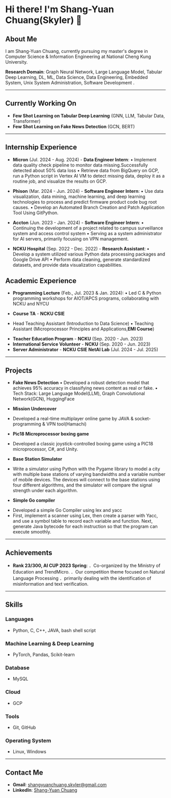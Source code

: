 # Hi there! I'm Shang-Yuan Chuang(Skyler) 👋

## About Me
I am Shang-Yuan Chuang, currently pursuing my master's degree in Computer Science & Information Engineering at National Cheng Kung University.

**Research Domain**: Graph Neural Network, Large Language Model, Tabular Deep Learning, DL, ML, Data Science, Data Engineering, Embedded System, Unix System Administration, Software Development
.

---

## Currently Working On
- **Few Shot Learning on Tabular Deep Learning** (GNN, LLM, Tabular Data, Transformer)
- **Few Shot Learning on Fake News Detection** (GCN, BERT)

---

## Internship Experience
- **Micron** (Jul. 2024 - Aug. 2024) - **Data Engineer Intern**:
• Implement data quality check pipeline to monitor data missing.Successfully detected about 50% data loss
• Retrieve data from BigQuery on GCP, run a Python script in Vertex AI VM to detect missing data, deploy it as a routine job, and visualize the results on GCP.


- **Phison** (Mar. 2024 - Jun. 2024) - **Software Engineer Intern**:
• Use data visualization, data mining, machine learning, and deep learning technologies to process and predict firmware product code bug root causes.
• Develop an Automated Branch Creation and Patch Application Tool Using GitPython.

- **Accton** (Jun. 2023 - Jan. 2024) - **Software Engineer Intern**:
• Continuing the development of a project related to campus surveillance system and access control system
• Serving as a system administrator for AI servers, primarily focusing on VPN management.

- **NCKU Hospital** (Sep. 2022 - Dec. 2022) - **Research Assistant**:
• Develop a system utilized various Python data processing packages and Google Drive API
• Perform data cleaning, generate standardized datasets, and provide data visualization capabilities.


## Academic Experience
- **Programming Lecture** (Feb., Jul. 2023 & Jan. 2024):
• Led C & Python programming workshops for AIOT/APCS programs, collaborating with NCKU and NYCU

- **Course TA** - **NCKU CSIE**
* Head Teaching Assistant (Introduction to Data Science)
• Teaching Assistant (Microprocessor Principles and Applications,**EMI Course**)

- **Teacher Education Program** - **NCKU** (Sep. 2020 - Jun. 2023)
- **International Service Volunteer** - **NCKU** (Sep. 2020 - Jun. 2023)
- **Server Administrator** - **NCKU CSIE NetAI Lab** (Jul. 2024 - Jul. 2025)
---

## Projects
- **Fake News Detection**
• Developed a robust detection model that achieves 95% accuracy in classifying news content as real or fake.
• Tech Stack: Large Language Model(LLM), Graph Convolutional Network(GCN), HuggingFace

- **Mission Undercover**
* Developed a real-time multiplayer online game by JAVA & socket-programming & VPN tool(Hamachi)

- **Pic18 Microprocessor boxing game**
* Developed a classic joystick-controlled boxing game using a PIC18 microprocessor, C#, and Unity.

- **Base Station Simulator**
* Write a simulator using Python with the Pygame library to model a city with multiple base stations of varying bandwidths and a variable number of mobile devices. The devices will connect to the base stations using four different algorithms, and the simulator will compare the signal strength under each algorithm.


- **Simple Go compiler**
* Developed a simple Go Compiler using lex and yacc
* First, implement a scanner using Lex, then create a parser with Yacc, and use a symbol table to record each variable and function. Next, generate Java bytecode for each instruction so that the program can execute smoothly.


---

## Achievements
- **Rank 23/300, AI CUP 2023 Spring**:
．Co-organized by the Ministry of Education and TrendMicro.
．Our competition theme focused on Natural Language Processing
．primarily dealing with the identification of misinformation and text verification.


---

## Skills

### Languages
- Python, C, C++, JAVA, bash shell script

### Machine Learning & Deep Learning
- PyTorch, Pandas, Scikit-learn


### Database
- MySQL

### Cloud
- GCP

### Tools
- Git, GitHub

### Operating System
- Linux, Windows

---

## Contact Me
- **Gmail**: shangyuanchuang.skyler@gmail.com
- **LinkedIn**: [Shang-Yuan Chuang](www.linkedin.com/in/shang-yuan-chuang/)

